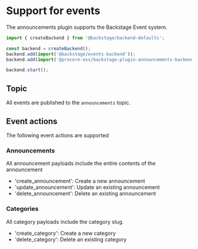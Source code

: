 # Support for events

The announcements plugin supports the Backstage Event system.

```ts
import { createBackend } from '@backstage/backend-defaults';

const backend = createBackend();
backend.add(import('@backstage/events-backend'));
backend.add(import('@procore-oss/backstage-plugin-announcements-backend'));

backend.start();
```

## Topic

All events are published to the `announcements` topic.

## Event actions

The following event actions are supported

### Announcements

All announcement payloads include the entire contents of the announcement

- 'create_announcement': Create a new announcement
- 'update_announcement': Update an existing announcement
- 'delete_announcement': Delete an existing announcement

### Categories

All category payloads include the category slug.

- 'create_category': Create a new category
- 'delete_category': Delete an existing category
